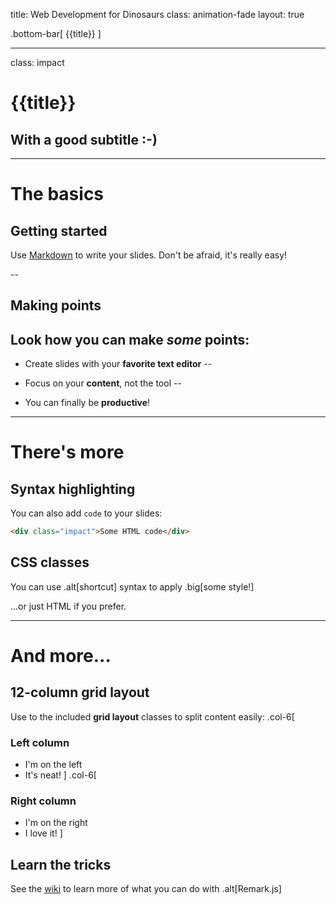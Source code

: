 title: Web Development for Dinosaurs
class: animation-fade
layout: true

<!-- This slide will serve as the base layout for all your slides -->
.bottom-bar[
  {{title}}
]

---

class: impact

# {{title}}
## With a good subtitle :-)

---

# The basics

## Getting started

Use [Markdown](https://github.com/adam-p/markdown-here/wiki/Markdown-Cheatsheet) to write your slides. Don't be afraid, it's really easy!

--

## Making points

Look how you can make *some* points:
--

- Create slides with your **favorite text editor**
--

- Focus on your **content**, not the tool
--

- You can finally be **productive**!

---

# There's more

## Syntax highlighting

You can also add `code` to your slides:
```html
<div class="impact">Some HTML code</div>
```

## CSS classes

You can use .alt[shortcut] syntax to apply .big[some style!]

...or just <span class="alt">HTML</span> if you prefer.

---

# And more...

## 12-column grid layout

Use to the included **grid layout** classes to split content easily:
.col-6[
  ### Left column

  - I'm on the left
  - It's neat!
]
.col-6[
  ### Right column

  - I'm on the right
  - I love it!
]

## Learn the tricks

See the [wiki](https://github.com/gnab/remark/wiki) to learn more of what you can do with .alt[Remark.js]
